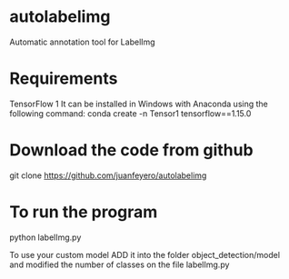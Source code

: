 # autolabelimg
Automatic annotation tool for LabelImg

# Requirements
TensorFlow 1
It can be installed in Windows with Anaconda using the following command:
conda create -n Tensor1 tensorflow==1.15.0

# Download the code from github
  
  git clone https://github.com/juanfeyero/autolabelimg
  
# To run the program
  
  python labelImg.py
  
To use your custom model ADD it into the folder object_detection/model 
and modified the number of classes on the file labelImg.py
